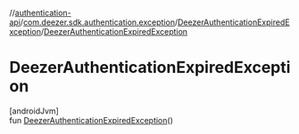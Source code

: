 //[authentication-api](../../../index.md)/[com.deezer.sdk.authentication.exception](../index.md)/[DeezerAuthenticationExpiredException](index.md)/[DeezerAuthenticationExpiredException](-deezer-authentication-expired-exception.md)

# DeezerAuthenticationExpiredException

[androidJvm]\
fun [DeezerAuthenticationExpiredException](-deezer-authentication-expired-exception.md)()
